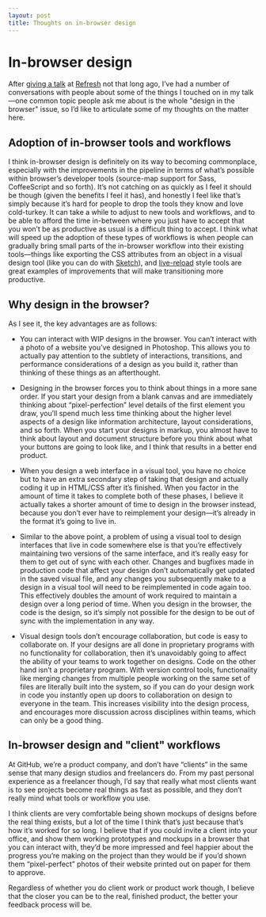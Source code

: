 ```yaml
---
layout: post
title: Thoughts on in-browser design
---
```


# In-browser design

After [giving a talk](https://speakerdeck.com/cobyism/design-in-the-realm-of-open-source) at
[Refresh](http://refreshbelfast.org/) not that long ago, I’ve had a number of
conversations with people about some of the things I touched on in my talk—one common topic people
ask me about is the whole "design in the browser" issue, so I’d like to articulate some of my
thoughts on the matter here.

## Adoption of in-browser tools and workflows

I think in-browser design is definitely on its way to becoming commonplace, especially with the improvements in the pipeline in terms of what’s possible within browser’s developer tools (source-map support for Sass, CoffeeScript and so forth). It’s not catching on as quickly as I feel it should be though (given the benefits I feel it has), and honestly I feel like that’s simply because it’s hard for people to drop the tools they know and love cold-turkey. It can take a while to adjust to new tools and workflows, and to be able to afford the time in-between where you just have to accept that you won’t be as productive as usual is a difficult thing to accept. I think what will speed up the adoption of these types of workflows is when people can gradually bring small parts of the in-browser workflow into their existing tools—things like exporting the CSS attributes from an object in a visual design tool (like you can do with [Sketch](http://www.bohemiancoding.com/sketch/)), and [live-reload](http://livereload.com/) style tools are great examples of improvements that will make transitioning more productive.

## Why design in the browser?

As I see it, the key advantages are as follows:

- You can interact with WIP designs in the browser. You can’t interact with a photo of a website you’ve designed in Photoshop. This allows you to actually pay attention to the subtlety of interactions, transitions, and performance considerations of a design as you build it, rather than thinking of these things as an afterthought.

- Designing in the browser forces you to think about things in a more sane order. If you start your design from a blank canvas and are immediately thinking about “pixel-perfection” level details of the first element you draw, you’ll spend much less time thinking about the higher level aspects of a design like information architecture, layout considerations, and so forth. When you start your designs in markup, you almost have to think about layout and document structure before you think about what your buttons are going to look like, and I think that results in a better end product.

- When you design a web interface in a visual tool, you have no choice but to have an extra secondary step of taking that design and actually coding it up in HTML/CSS after it’s finished. When you factor in the amount of time it takes to complete both of these phases, I believe it actually takes a shorter amount of time to design in the browser instead, because you don’t ever have to reimplement your design—it’s already in the format it’s going to live in.

- Similar to the above point, a problem of using a visual tool to design interfaces that live in code somewhere else is that you’re effectively maintaining two versions of the same interface, and it’s really easy for them to get out of sync with each other. Changes and bugfixes made in production code that affect your design don’t automatically get updated in the saved visual file, and any changes you subsequently make to a design in a visual tool will need to be reimplemented in code again too. This effectively doubles the amount of work required to maintain a design over a long period of time. When you design in the browser, the code is the design, so it’s simply not possible for the design to be out of sync with the implementation in any way.

- Visual design tools don’t encourage collaboration, but code is easy to collaborate on. If your designs are all done in proprietary programs with no functionality for collaboration, then it’s unavoidably going to affect the ability of your teams to work together on designs. Code on the other hand isn’t a proprietary program. With version control tools, functionality like merging changes from multiple people working on the same set of files are literally built into the system, so if you can do your design work in code you instantly open up doors to collaboration on design to everyone in the team. This increases visibility into the design process, and encourages more discussion across disciplines within teams, which can only be a good thing.

## In-browser design and "client" workflows

At GitHub, we’re a product company, and don’t have “clients” in the same sense that many design studios and freelancers do. From my past personal experience as a freelancer though, I’d say that really what most clients want is to see projects become real things as fast as possible, and they don’t really mind what tools or workflow you use.

I think clients are very comfortable being shown mockups of designs before the real thing exists, but a lot of the time I think that’s just because that’s how it’s worked for so long. I believe that if you could invite a client into your office, and show them working prototypes and mockups in a browser that you can interact with, they’d be more impressed and feel happier about the progress you’re making on the project than they would be if you’d shown them “pixel-perfect” photos of their website printed out on paper for them to approve.

Regardless of whether you do client work or product work though, I believe that the closer you can be to the real, finished product, the better your feedback process will be.
